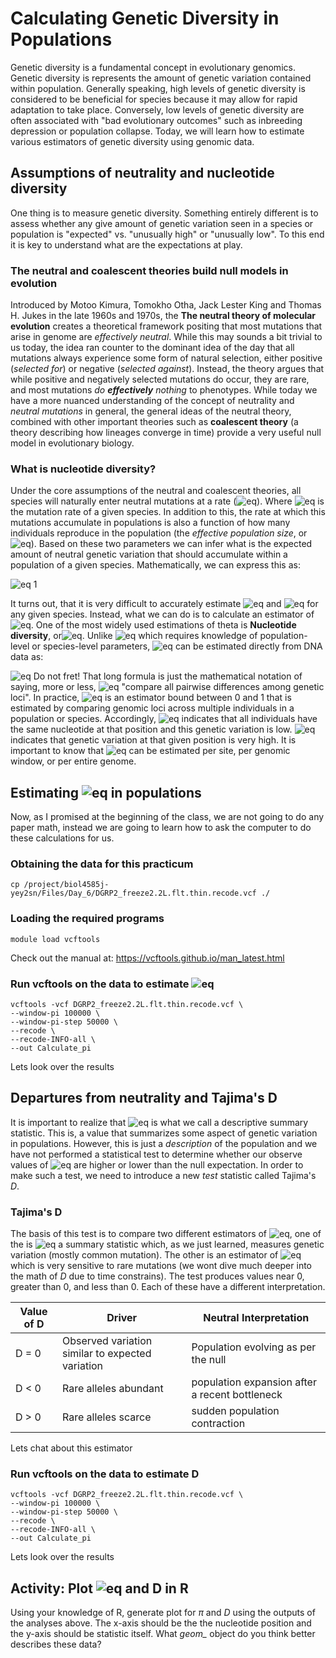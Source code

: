 # Calculating Genetic Diversity in Populations

Genetic diversity is a fundamental concept in evolutionary genomics. Genetic diversity is represents the amount of genetic variation contained within population. Generally speaking, high levels of genetic diversity is considered to be beneficial for species because it may allow for rapid adaptation to take place.  Conversely, low levels of genetic diversity are often associated with "bad evolutionary outcomes" such as inbreeding depression or population collapse. Today, we will learn how to estimate various estimators of genetic diversity using genomic data.

## Assumptions of neutrality and nucleotide diversity
One thing is to measure genetic diversity. Something entirely different is to assess whether any give amount of genetic variation seen in a species or population is "expected" vs. "unusually high" or "unusually low". To this end it is key to understand what are the expectations at play. 

### The neutral and coalescent theories build null models in evolution
Introduced by Motoo Kimura, Tomokho Otha, Jack Lester King and Thomas H. Jukes in the late 1960s and 1970s, the **The neutral theory of molecular evolution** creates a theoretical framework positing that most mutations that arise in genome are _effectively neutral_. While this may sounds a bit trivial to us today, the idea ran counter to the dominant idea of the day that all mutations always experience some form of natural selection, either positive (_selected for_) or negative (_selected against_). Instead, the theory argues that while positive and negatively selected mutations do occur, they are rare, and most mutations _do **effectively** nothing_ to phenotypes. While today we have a more nuanced understanding of the concept of neutrality and _neutral mutations_ in general, the general ideas of the neutral theory, combined with other important theories such as **coalescent theory** (a theory describing how lineages converge in time)  provide a very useful null model in evolutionary biology.

### What is nucleotide diversity?
Under the core assumptions of the neutral and coalescent theories, all species will naturally enter neutral mutations at a rate (![eq ](https://latex.codecogs.com/gif.latex?\bg_white&space;\large&space;\mu)). Where ![eq ](https://latex.codecogs.com/gif.latex?\bg_white&space;\large&space;\mu) is the mutation rate of a given species. In addition to this, the rate at which this mutations accumulate in populations is also a function of how many individuals reproduce in the population (the _effective population size_, or ![eq ](https://latex.codecogs.com/gif.latex?\bg_white&space;\large&space;N_e)). Based on these two parameters we can infer what is the expected amount of neutral genetic variation that should accumulate within a population of a given species. Mathematically, we can express this as:

![eq 1 ](https://latex.codecogs.com/gif.latex?\bg_white&space;\large&space;\theta=4N_e\mu) 


It turns out, that it is very difficult to accurately estimate ![eq ](https://latex.codecogs.com/gif.latex?\bg_white&space;\large&space;\mu) and ![eq ](https://latex.codecogs.com/gif.latex?\bg_white&space;\large&space;N_e) for any given species. Instead, what we can do is to calculate an estimator of ![eq ](https://latex.codecogs.com/gif.latex?\bg_white&space;\large&space;\theta). One of the most widely used estimations of theta is **Nucleotide diversity**, or![eq ](https://latex.codecogs.com/gif.latex?\bg_white&space;\large&space;\pi).  Unlike ![eq ](https://latex.codecogs.com/gif.latex?\bg_white&space;\large&space;\theta) which requires knowledge of population-level or species-level parameters, ![eq ](https://latex.codecogs.com/gif.latex?\bg_white&space;\large&space;\pi) can be estimated directly from DNA data as:

![eq ](https://latex.codecogs.com/gif.latex?\bg_white&space;\large&space;\pi=\frac{n}{n-1}\sum_{ij}x_ix_j\pi_{ij}) 
Do not fret! That long formula is just the mathematical notation of saying, more or less, ![eq ](https://latex.codecogs.com/gif.latex?\bg_white&space;\large&space;\pi) "compare all pairwise differences among genetic loci". In practice, ![eq ](https://latex.codecogs.com/gif.latex?\bg_white&space;\large&space;\pi) is an estimator bound between 0 and 1 that is estimated by comparing genomic loci across multiple individuals in a population or species. Accordingly, ![eq ](https://latex.codecogs.com/gif.latex?\bg_white&space;\large&space;\pi) indicates that all individuals have the same nucleotide at that position and this genetic variation is low. ![eq ](https://latex.codecogs.com/gif.latex?\bg_white&space;\large&space;\pi) indicates that genetic variation at that given position is very high. It is important to know that ![eq ](https://latex.codecogs.com/gif.latex?\bg_white&space;\large&space;\pi) can be estimated per site, per genomic window, or per entire genome. 

## Estimating ![eq ](https://latex.codecogs.com/gif.latex?\bg_white&space;\large&space;\pi) in populations
Now, as I promised at the beginning of the class, we are not going to do any paper math, instead we are going to learn how to ask the computer to do these calculations for us. 

### Obtaining the data for this practicum
```
cp /project/biol4585j-yey2sn/Files/Day_6/DGRP2_freeze2.2L.flt.thin.recode.vcf ./
```

### Loading the required programs 
```
module load vcftools
```
Check out the manual at: https://vcftools.github.io/man_latest.html

### Run vcftools on the data to estimate ![eq ](https://latex.codecogs.com/gif.latex?\bg_white&space;\large&space;\pi)
```
vcftools -vcf DGRP2_freeze2.2L.flt.thin.recode.vcf \
--window-pi 100000 \
--window-pi-step 50000 \
--recode \
--recode-INFO-all \
--out Calculate_pi
```

Lets look over the results

## Departures from neutrality and Tajima's D

It is important to realize that ![eq ](https://latex.codecogs.com/gif.latex?\bg_white&space;\large&space;\pi) is what we call a descriptive summary statistic. This is, a value that summarizes some aspect of genetic variation in populations. However, this is just a _description_ of the population and we have not performed a statistical test to determine whether our observe values of ![eq ](https://latex.codecogs.com/gif.latex?\bg_white&space;\large&space;\pi) are higher or lower than the null expectation.  In order to make such a test, we need to introduce a new _test_ statistic called Tajima's $D$. 

### Tajima's D
The basis of this test is to compare two different estimators of ![eq ](https://latex.codecogs.com/gif.latex?\bg_white&space;\large&space;\theta), one of the is ![eq ](https://latex.codecogs.com/gif.latex?\bg_white&space;\large&space;\pi) a summary statistic which, as we just learned, measures genetic variation (mostly common mutation). The other is an estimator of ![eq ](https://latex.codecogs.com/gif.latex?\bg_white&space;\large&space;\theta) which is very sensitive to rare mutations (we wont dive much deeper into the math of $D$ due to time constrains). The test produces values near 0, greater than 0, and less than 0. Each of these have a different interpretation. 

| Value of D 	| Driver                                           	| Neutral Interpretation                         	|
|--------------	|--------------------------------------------------	|------------------------------------------------	|
| D = 0      	| Observed variation similar to expected variation 	| Population evolving as per the null            	|
| D < 0      	| Rare alleles abundant                            	| population expansion after a recent bottleneck 	|
| D > 0      	| Rare alleles scarce                              	| sudden population contraction                  	|

Lets chat about this estimator

### Run vcftools on the data to estimate D
```
vcftools -vcf DGRP2_freeze2.2L.flt.thin.recode.vcf \
--window-pi 100000 \
--window-pi-step 50000 \
--recode \
--recode-INFO-all \
--out Calculate_pi
```
Lets look over the results


## Activity: Plot ![eq ](https://latex.codecogs.com/gif.latex?\bg_white&space;\large&space;\pi) and D in R 

Using your knowledge of R, generate plot for $\pi$ and $D$ using the outputs of the analyses above. The x-axis should be the the nucleotide position and the y-axis should be statistic itself. What *geom_* object do you think better describes these data?

